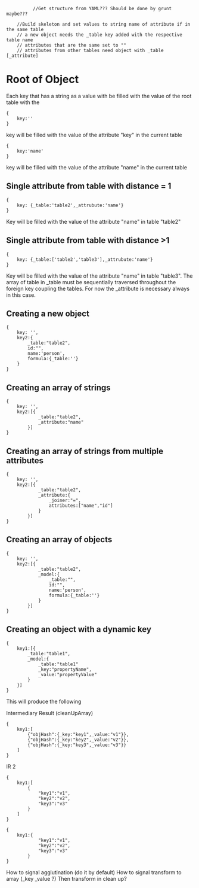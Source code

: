               //Get structure from YAML??? Should be done by grunt maybe??? 

        //Build skeleton and set values to string name of attribute if in the same table
        // a new object needs the _table key added with the respective table name
        // attributes that are the same set to ""
        // attributes from other tables need object with _table [_attribute]

Root of Object 
===============

Each key that has a string as a value with be filled with the value of the root table with the 

```
{
	key:''
}
```
key will be filled with the value of the attribute "key" in the current table

```
{
	key:'name'
}
```
key will be filled with the value of the attribute "name" in the current table

Single attribute from table with distance = 1
---------------------------------------------
```
{
	key: {_table:'table2',_attrubute:'name'}
}
```
Key will be filled with the value of the attribute "name" in table "table2"


Single attribute from table with distance >1 
---------------------------------------------
```
{
	key: {_table:['table2','table3'],_attrubute:'name'}
}
```
Key will be filled with the value of the attribute "name" in table "table3". The array of table in _table must be sequentially traversed throughout the foreign key coupling the tables. For now the _attribute is necessary always in this case. 

Creating a new object
---------------------
```
{
	key: '',
	key2:{
		_table:"table2",
		id:"",
		name:'person',
		formula:{_table:''}
	}
}
```

Creating an array of strings
----------------------------
```
{
	key: '',
	key2:[{
			_table:"table2",
			_attribute:"name"
		}]
}
```




Creating an array of strings from multiple attributes
------------------------------------------------------
```
{
	key: '',
	key2:[{
			_table:"table2",
			_attribute:{
				_joiner:"=",
				attributes:["name","id"]
			}
		}]
}
```

Creating an array of objects
----------------------------
```
{
	key: '',
	key2:[{
			_table:"table2",
			_model:{
				_table:"",
				id:"",
				name:'person',
				formula:{_table:''}
			}
		}]
}
```

Creating an object with a dynamic key
--------------------------------------
```
{
	key1:[{
		_table:"table1",
		_model:{
			_table:"table1"
			_key:"propertyName",
			_value:"propertyValue"
		}
	}]
}
```

This will produce the following 

Intermediary Result (cleanUpArray)	
```
{
	key1:[
		{"objHash":{_key:"key1",_value:"v1"}},
		{"objHash":{_key:"key2",_value:"v2"}},
		{"objHash":{_key:"key3",_value:"v3"}}
	]
}
```
IR 2
```
{
	key1:[
		{
			"key1":"v1",
			"key2":"v2",
			"key3":"v3"
		}
	]
}
```

```
{
	key1:{
			"key1":"v1",
			"key2":"v2",
			"key3":"v3"
		}
}
```
How to signal agglutination (do it by default)
How to signal transform to array (_key _value ?) Then transform in clean up?
